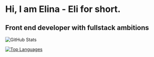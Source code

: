 # Hi, I am Elina - Eli for short.
## Front end developer with fullstack ambitions

![GitHub Stats](https://github-readme-stats.vercel.app/api?username=eli-ennab&theme=nord)

[![Top Languages](https://github-readme-stats.vercel.app/api/top-langs/?username=eli-ennab&theme=nord&hide_progress=true)](https://github.com/eli-ennab/github-readme-stats)
